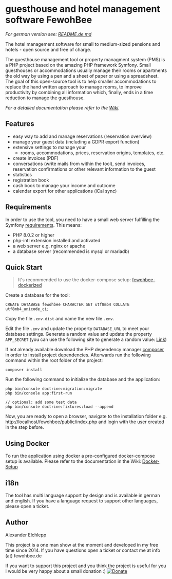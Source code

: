 
# guesthouse and hotel management software FewohBee

*For german version see: [README.de.md](https://github.com/developeregrem/fewohbee/blob/master/README.de.md)*

The hotel management software for small to medium-sized pensions and hotels - open source and free of charge.

The guesthouse management tool or property managment system (PMS) is a PHP project based on the amazing PHP framework Symfony.
Small guesthouses or accommodations usually manage their rooms or apartments the old way by using a pen and a sheet of paper or using a spreadsheet. The goal of this open-source tool is to help smaller accommodations to replace the hand written approach to manage rooms, to improve productivity by combining all information which, finally, ends in a time reduction to manage the guesthouse.

*For a detailed documentation please refer to the [Wiki](https://github.com/developeregrem/fewohbee/wiki).*


## Features

 - easy way to add and manage reservations (reservation overview)
 - manage your guest data (including a GDPR export function)
 - extensive settings to manage your
	 - rooms, accommodations, prices, reservation origins, templates, etc.
 - create invoices (PDF)
 - conversations (write mails from within the tool), send invoices, reservation confirmations or other relevant information to the guest
 - statistics
 - registration book
 - cash book to manage your income and outcome
 - calendar export for other applications (iCal sync)

## Requirements

In order to use the tool, you need to have a small web server fulfilling the Symfony [requirements](https://symfony.com/doc/current/setup.html#technical-requirements). This means:

 - PHP 8.0.2 or higher
 - php-intl extension installed and activated
 - a web server e.g. nginx or apache
 - a database server (recommended is mysql or mariadb)

## Quick Start

> It's recommended to use the docker-compose setup: [fewohbee-dockerized](https://github.com/developeregrem/fewohbee-dockerized)

Create a database for the tool:

    CREATE DATABASE fewohbee CHARACTER SET utf8mb4 COLLATE utf8mb4_unicode_ci;

 Copy the file `.env.dist` and name the new file `.env`.

Edit the file `.env` and update the property `DATABASE_URL` to meet your database settings.
Generate a random value and update the property `APP_SECRET` (you can use the following site to generate a random value: [Link](http://nux.net/secret))

If not already available download the PHP dependency manager [composer](https://getcomposer.org/download/) in order to install project dependencies. Afterwards run the following command within the root folder of the project:

    composer install

Run the following command to initialize the database and the application:

    php bin/console doctrine:migration:migrate
    php bin/console app:first-run

    // optional: add some test data
    php bin/console doctrine:fixtures:load --append

Now, you are ready to open a browser, navigate to the installation folder e.g. 
http://localhost/fewohbee/public/index.php
and login with the user created in the step before.

## Using Docker

To run the application using docker a pre-configured docker-compose setup is available. Please refer to the documentation in the Wiki: [Docker-Setup](https://github.com/developeregrem/fewohbee/wiki/Docker-Setup)

## i18n

The tool has multi language support by design and is available in german and english. If you have a language request to support other languages, please open a ticket. 

## Author

Alexander Elchlepp

This project is a one man show at the moment and developed in my free time since 2014. If you have questions open a ticket or contact me at info (at) fewohbee.de

If you want to support this project and you think the project is useful for you I would be very happy about a small donation :)
[![Donate](https://img.shields.io/badge/Donate-PayPal-green.svg)](https://www.paypal.com/donate?hosted_button_id=ZQPG864PB4TBE)
